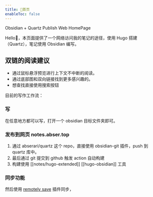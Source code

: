 ```yaml
---
title: 🎁首页
enableToc: false
---
```

Obsidian + Quartz Publish Web HomePage

Hello👋，本页面提供了一个网络访问我的笔记的途径，使用 Hugo 搭建（Quartz），笔记使用 Obsidian 编写。

## 双链的阅读建议
- 通过鼠标悬浮预览进行上下文不中断的阅读。
- 通过底部图和双向链接找到更多感兴趣的。
- 想查找直接使用搜索按钮

目前的写作工作流：
### 写
在任意地方都可以写，打开一个 obsidian 目标文件夹即可。

### 发布到网页 notes.abser.top
1. 通过 abserari/quartz 这个 repo，直接使用 obsidian-git 插件，push 到 quartz 库中。
2. 最后通过 git 提交到 github 触发 action 自动构建
3. 构建使用 [[notes/hugo-extended]] [[hugo-obsidian]] 工具

### 同步功能
然后使用 [remotely save](https://github.com/remotely-save/remotely-save) 插件同步，
